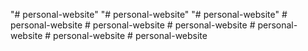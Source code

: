 "# personal-website" 
"# personal-website" 
"# personal-website" 
#   p e r s o n a l - w e b s i t e  
 #   p e r s o n a l - w e b s i t e  
 #   p e r s o n a l - w e b s i t e  
 #   p e r s o n a l - w e b s i t e  
 #   p e r s o n a l - w e b s i t e  
 #   p e r s o n a l - w e b s i t e  
 